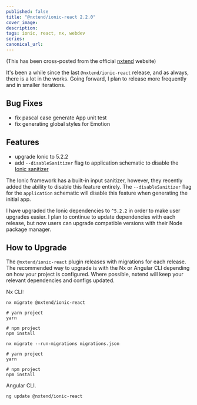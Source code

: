 ```yaml
---
published: false
title: "@nxtend/ionic-react 2.2.0"
cover_image:
description:
tags: ionic, react, nx, webdev
series:
canonical_url:
---
```


(This has been cross-posted from the official [nxtend](https://nxtend.dev) website)

It's been a while since the last `@nxtend/ionic-react` release, and as always, there is a lot in the works. Going forward, I plan to release more frequently and in smaller iterations.

## Bug Fixes

- fix pascal case generate App unit test
- fix generating global styles for Emotion

## Features

- upgrade Ionic to 5.2.2
- add `--disableSanitizer` flag to application schematic to disable the [Ionic sanitizer](https://ionicframework.com/docs/techniques/security#sanitizing-user-input)

The Ionic framework has a built-in input sanitizer, however, they recently added the ability to disable this feature entirely. The `--disableSanitizer` flag for the `application` schematic will disable this feature when generating the initial app.

I have upgraded the Ionic dependencies to `^5.2.2` in order to make user upgrades easier. I plan to continue to update dependencies with each release, but now users can upgrade compatible versions with their Node package manager.

## How to Upgrade

The `@nxtend/ionic-react` plugin releases with migrations for each release. The recommended way to upgrade is with the Nx or Angular CLI depending on how your project is configured. Where possible, nxtend will keep your relevant dependencies and configs updated.

Nx CLI:

```
nx migrate @nxtend/ionic-react

# yarn project
yarn

# npm project
npm install

nx migrate --run-migrations migrations.json

# yarn project
yarn

# npm project
npm install
```

Angular CLI.

```
ng update @nxtend/ionic-react
```
